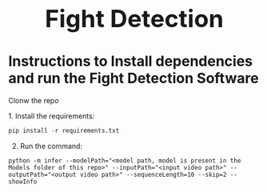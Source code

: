 

<center align="center">
<h1 align="center"><font size="+4">Fight Detection</font></h1>
</center>

<h1 color="green"><b>Instructions to Install dependencies and run the Fight Detection Software</b></h1>
<p>Clonw the repo</p>
1. Install the requirements:

```python
pip install -r requirements.txt
```
2. Run the command:

```
python -m infer --modelPath="<model path, model is present in the Models folder of this repo>" --inputPath="<input video path>" --outputPath="<output video path>" --sequenceLength=10 --skip=2 --showInfo

```

<!-- 
<div style="float:left"><img src="https://scontent.fcai20-5.fna.fbcdn.net/v/t39.30808-6/269112292_1642135339476066_5881567363308810890_n.jpg?_nc_cat=110&ccb=1-5&_nc_sid=730e14&_nc_ohc=7NS4qYuWOaoAX8Hln7d&_nc_ht=scontent.fcai20-5.fna&oh=00_AT9eShqku1pSDFMpzapsRWl2X75L5WGtDaO4FvojNyONbA&oe=61C2841F" alt="Your Image"> </div> -->
